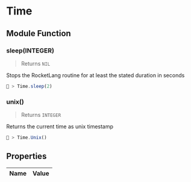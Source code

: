# Time




## Module Function

### sleep(INTEGER)
> Returns `NIL`

Stops the RocketLang routine for at least the stated duration in seconds


```js
🚀 > Time.sleep(2)
```


### unix()
> Returns `INTEGER`

Returns the current time as unix timestamp


```js
🚀 > Time.Unix()
```



## Properties
| Name | Value |
| ---- | ----- |
